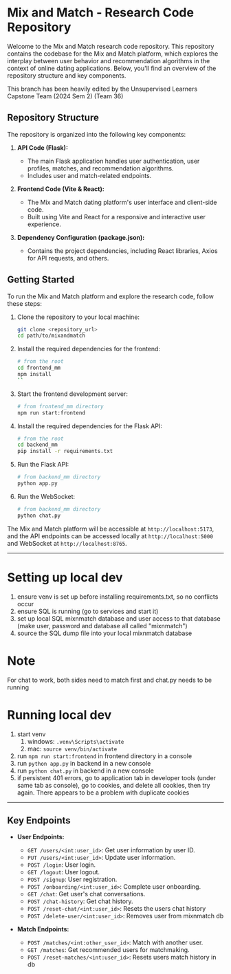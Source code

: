 # Mix and Match - Research Code Repository

Welcome to the Mix and Match research code repository. This repository contains the codebase for the Mix and Match platform, which explores the interplay between user behavior and recommendation algorithms in the context of online dating applications. Below, you'll find an overview of the repository structure and key components.

This branch has been heavily edited by the Unsupervised Learners Capstone Team (2024 Sem 2) (Team 36)

## Repository Structure

The repository is organized into the following key components:

1. **API Code (Flask):**
   - The main Flask application handles user authentication, user profiles, matches, and recommendation algorithms.
   - Includes user and match-related endpoints.

2. **Frontend Code (Vite & React):**
   - The Mix and Match dating platform's user interface and client-side code.
   - Built using Vite and React for a responsive and interactive user experience.

3. **Dependency Configuration (package.json):**
   - Contains the project dependencies, including React libraries, Axios for API requests, and others.

## Getting Started

To run the Mix and Match platform and explore the research code, follow these steps:

1. Clone the repository to your local machine:

   ```bash
   git clone <repository_url>
   cd path/to/mixandmatch
   ```

2. Install the required dependencies for the frontend:

   ```bash
   # from the root
   cd frontend_mm
   npm install
   ``

3. Start the frontend development server:

   ```bash
   # from frontend_mm directory
   npm run start:frontend
   ```

4. Install the required dependencies for the Flask API:

   ```bash
   # from the root
   cd backend_mm
   pip install -r requirements.txt
   ```

5. Run the Flask API:

   ```bash
   # from backend_mm directory
   python app.py
   ```
   
5. Run the WebSocket:

   ```bash
   # from backend_mm directory
   python chat.py
   ```

   

The Mix and Match platform will be accessible at `http://localhost:5173`, and the API endpoints can be accessed locally at `http://localhost:5000` and WebSocket at `http://localhost:8765`.



-----------------------------------------

# Setting up local dev
1. ensure venv is set up before installing requirements.txt, so no conflicts occur
2. ensure SQL is running (go to services and start it)
3. set up local SQL mixnmatch database and user access to that database (make user, password and database all called "mixnmatch")
4. source the SQL dump file into your local mixnmatch database

# Note
For chat to work, both sides need to match first and chat.py needs to be running

# Running local dev
1. start venv 
   1. windows: `.venv\Scripts\activate`
   2. mac: `source venv/bin/activate`
2. run `npm run start:frontend` in frontend directory in a console
3. run `python app.py` in backend in a new console
4. run `python chat.py` in backend in a new console
5.  if persistent 401 errors, go to application tab in developer tools (under same tab as console), go to cookies, and delete all cookies, then try again. There appears to be a problem with duplicate cookies


-----------------------------------------


## Key Endpoints

- **User Endpoints:**
  - `GET /users/<int:user_id>`: Get user information by user ID.
  - `PUT /users/<int:user_id>`: Update user information.
  - `POST /login`: User login.
  - `GET /logout`: User logout.
  - `POST /signup`: User registration.
  - `POST /onboarding/<int:user_id>`: Complete user onboarding.
  - `GET /chat`: Get user's chat conversations.
  - `POST /chat-history`: Get chat history.
  - `POST /reset-chat/<int:user_id>`: Resets the users chat history
  - `POST /delete-user/<int:user_id>`: Removes user from mixnmatch db

- **Match Endpoints:**
  - `POST /matches/<int:other_user_id>`: Match with another user.
  - `GET /matches`: Get recommended users for matchmaking.
  - `POST /reset-matches/<int:user_id>`: Resets users match history in db
